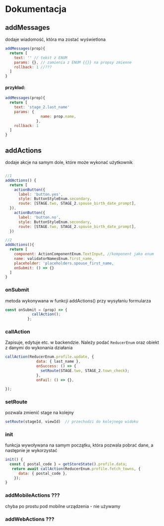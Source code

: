 
# Dokumentacja
## addMessages
dodaje wiadomość, która ma zostać wyświetlona
```javascript
addMessages(prop){
  return [
    text: '' // tekst z ENUM
    params: {}, // zamienia z ENUM {{}} na propsy zmienne
    rollback: 1 //???
  ]
}
```
#### przykład: 
```javascript
addMessages(prop){
  return [
    text: 'stage_2.last_name' 
    params: {
                name: prop.name, 
              },
    rollback: 1 
  ]
}
```
## addActions
dodaje akcje na samym dole, które może wykonać użytkownik
```javascript 

//1
addActions() {
  return [
    actionButton({
      label: 'button.yes',
      style: ButtonStyleEnum.secondary,
      route: [STAGE.two, STAGE_2.spouse_birth_date_prompt],
  }),
    actionButton({
      label: 'button.no',
      style: ButtonStyleEnum.secondary,
      route: [STAGE.two, STAGE_2.spouse_birth_date_prompt],
  })

//2
addActions(){
  return [
    component: ActionComponentEnum.TextInput, //komponent jako enum
    name: validatorNamesEnum.first_name,
    placeholder: 'placeholders.spouse_first_name,
    onSubmit: () => {}
  ]
}


```

### onSubmit
metoda wykonywana w funkcji addActions() przy wysyłaniu formularza
```javascript 
const onSubmit = (prop) => {
            callAction();
          };

```


### callAction
Zapisuje, edytuje etc. w backendzie. Należy podać `ReducerEnum` oraz obiekt z danymi do wykonania działania
```javascript
callAction(ReducerEnum.profile.update, {
              data: { last_name },
              onSuccess: () => {
                setRoute(STAGE.two, STAGE_2.town_check);
              },
              onFail: () => {},

});
```



### setRoute
pozwala zmienić stage na kolejny
```javascript
setRoute(stageId, viewId)  // przechodzi do kolejnego widoku
```






### init
funkcja wywoływana na samym początku, która pozwala pobrać dane, a następnie je wykorzystać
```javascript
init() {
  const { postal_code } = getStoreState().profile.data;
   return await callAction(ReducerEnum.profile.fetch_towns, {
      data: { postal_code },
    });
}

```



### addMobileActions ???
chyba po prostu pod mobilne urządzenia - nie używamy
### addWebActions ???
